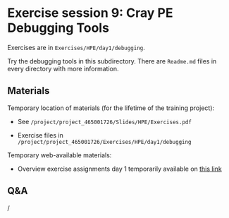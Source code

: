 # Exercise session 9: Cray PE Debugging Tools

Exercises are in `Exercises/HPE/day1/debugging`.

Try the debugging tools in this subdirectory.
There are `Readme.md` files in every directory with more information.


## Materials

<!--
No materials available at the moment.
-->

Temporary location of materials (for the lifetime of the training project):

-   See `/project/project_465001726/Slides/HPE/Exercises.pdf`

-   Exercise files in `/project/project_465001726/Exercises/HPE/day1/debugging`

Temporary web-available materials:

-    Overview exercise assignments day 1 temporarily available on
     [this link](https://462000265.lumidata.eu/2p3day-20250303/files/LUMI-2p3day-20250303-1_Exercises_day1.pdf)

<!--
Archived materials on LUMI:

-   Exercise assignments in `/appl/local/training/2p3day-20250303/files/LUMI-2p3day-20250303-Exercises_HPE.pdf`

-   Exercises as bizp2-compressed tar file in
   `/appl/local/training/2p3day-20250303/files/LUMI-2p3day-20250303-Exercises_HPE.tar.bz2`

-   Exercises as uncompressed tar file in
   `/appl/local/training/2p3day-20250303/files/LUMI-2p3day-20250303-Exercises_HPE.tar`
-->


## Q&A

/
